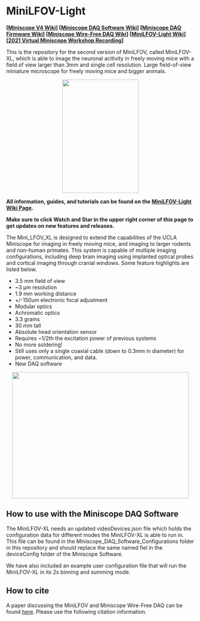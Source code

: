 # MiniLFOV-Light

**[[Miniscope V4 Wiki](https://github.com/Aharoni-Lab/Miniscope-v4/wiki)] [[Miniscope DAQ Software Wiki](https://github.com/Aharoni-Lab/Miniscope-DAQ-QT-Software/wiki)] [[Miniscope DAQ Firmware Wiki](https://github.com/Aharoni-Lab/Miniscope-DAQ-Cypress-firmware/wiki)] [[Miniscope Wire-Free DAQ Wiki](https://github.com/Aharoni-Lab/Miniscope-Wire-Free-DAQ/wiki)] [[MiniLFOV-Light Wiki](https://github.com/Aharoni-Lab/Miniscope-LFOV/wiki)][[2021 Virtual Miniscope Workshop Recording](https://sites.google.com/metacell.us/miniscope-workshop-2021)]**

This is the repository for the second version of MiniLFOV, called MiniLFOV-XL, which is able to image the neuronal acitivity in freely moving mice with a field of view larger than 3mm and single cell resolution.
Large field-of-view miniature microscope for freely moving mice and bigger animals. 
<p align="center">
  <img align="center" width="205" height="303" src="https://github.com/Aharoni-Lab/MiniLFOV-Light/blob/main/img/Fig1-v14_A1.png">
</p>
<p dir="auto"><strong>All information, guides, and tutorials can be found on the <a href="https://github.com/Aharoni-Lab/MiniLFOV-Light?tab=readme-ov-file">MiniLFOV-Light Wiki Page</a>.</strong></p>
<p dir="auto"><strong>Make sure to click Watch and Star in the upper right corner of this page to get updates on new features and releases.</strong></p>
<p align="center" dir="auto">
<p dir="auto">The Mini_LFOV_XL is designed to extend the capabilities of the UCLA Miniscope for imaging in freely moving mice, and imaging to larger rodents and non-human primates. This system is capable of multiple imaging configurations, including deep brain imaging using implanted optical probes and cortical imaging through cranial windows. Some feature highlights are listed below.</p>
<ul dir="auto">
<li>3.5 mm field of view</li>
<li>~3 µm resolution</li>
<li>1.9 mm working distance</li>
<li>+/-150um electronic focal adjustment</li>
<li>Modular optics</li>
<li>Achromatic optics</li>
<li>3.3 grams</li>
<li>30 mm tall</li>
<li>Absolute head orientation sensor</li>
<li>Requires ~1/2th the excitation power of previous systems</li>
<li>No more soldering!</li>
<li>Still uses only a single coaxial cable (down to 0.3mm in diameter) for power, communication, and data.</li>
<li>New DAQ software</li>
</ul>
<p align="center">
  <img align="center" width="473" height="337" src="https://github.com/Aharoni-Lab/MiniLFOV-Light/blob/main/img/Fig1-v14_A3.png">
</p>

## How to use with the Miniscope DAQ Software
The MiniLFOV-XL needs an updated videoDevices.json file which holds the configuration data for different modes the MiniLFOV-XL is able to run in. This file can be found in the Miniscope_DAQ_Software_Configurations folder in this repository and should replace the same named fiel in the deviceConfig folder of the Miniscope Software.

We have also included an example user configuration file that will run the MiniLFOV-XL in its 2x binning and summing mode.

## How to cite
A paper discussing the MiniLFOV and Miniscope Wire-Free DAQ can be found [here](https://www.science.org/doi/10.1126/sciadv.adg3918). Please use the following citation information.
